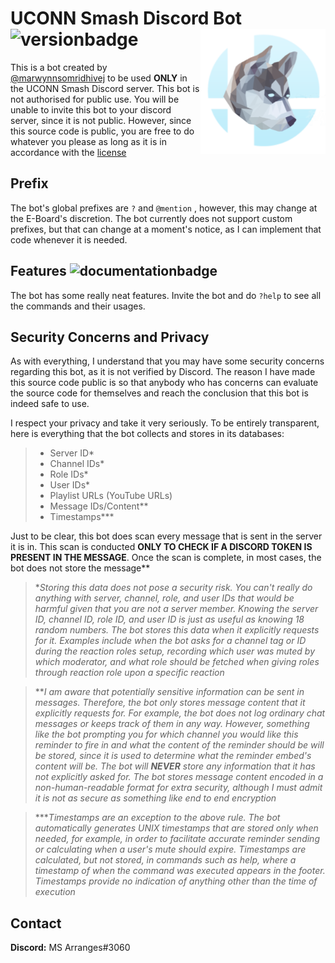 # UCONN Smash Discord Bot <img align="right" src="/uconnsmashreal.png" height="200" width="200" border-radius="100">![versionbadge](https://img.shields.io/badge/UCONN%20Smash%20Bot-v1.0.0-brightgreen)

This is a bot created by [@marwynnsomridhivej](https://github.com/marwynnsomridhivej) to be used **ONLY** in the UCONN Smash Discord server. This bot is not authorised for public use. You will be unable to invite this bot to your discord server, since it is not public. However, since this source code is public, you are free to do whatever you please as long as it is in accordance with the [license](/LICENSE)

## Prefix

The bot's global prefixes are `?` and `@mention` , however, this may change at the E-Board's discretion. The bot currently does not support custom prefixes, but that can change at a moment's notice, as I can implement that code whenever it is needed.

## Features ![documentationbadge](https://img.shields.io/badge/Documentation-100%25-bright_green)

The bot has some really neat features. Invite the bot and do `?help` to see all the commands and their usages.

## Security Concerns and Privacy

As with everything, I understand that you may have some security concerns regarding this bot, as it is not verified by 
Discord. The reason I have made this source code public is so that anybody who has concerns can evaluate the source 
code for themselves and reach the conclusion that this bot is indeed safe to use.

I respect your privacy and take it very seriously. To be entirely transparent, here is everything that the bot collects and stores in its databases:

> - Server ID*
> - Channel IDs*
> - Role IDs*
> - User IDs*
> - Playlist URLs (YouTube URLs)
> - Message IDs/Content**
> - Timestamps***

Just to be clear, this bot does scan every message that is sent in the server it is in. This scan is conducted **ONLY TO CHECK IF A DISCORD TOKEN IS PRESENT IN THE MESSAGE**. Once the scan is complete, in most cases, the bot does not store the message**

> \**Storing this data does not pose a security risk. You can't really do anything with server, channel, role, and user IDs that would be harmful given that you are not a server member. Knowing the server ID, channel ID, role ID, and user ID is just as useful as knowing 18 random numbers. The bot stores this data when it explicitly requests for it. Examples include when the bot asks for a channel tag or ID during the reaction roles setup, recording which user was muted by which moderator, and what role should be fetched when giving roles through reaction role upon a specific reaction*

> \*\**I am aware that potentially sensitive information can be sent in messages. Therefore, the bot only stores message content that it explicitly requests for. For example, the bot does not log ordinary chat messages or keeps track of them in any way. However, something like the bot prompting you for which channel you would like this reminder to fire in and what the content of the reminder should be will be stored, since it is used to determine what the reminder embed's content will be. The bot will **NEVER** store any information that it has not explicitly asked for. The bot stores message content encoded in a non-human-readable format for extra security, although I must admit it is not as secure as something like end to end encryption*

> \*\*\**Timestamps are an exception to the above rule. The bot automatically generates UNIX timestamps that are stored only when needed, for example, in order to facilitate accurate reminder sending or calculating when a user's mute should expire. Timestamps are calculated, but not stored, in commands such as help, where a timestamp of when the command was executed appears in the footer. Timestamps provide no indication of anything other than the time of execution*

## Contact

**Discord:** MS Arranges#3060
